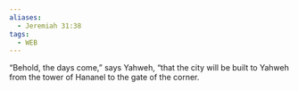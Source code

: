 ```yaml
---
aliases:
  - Jeremiah 31:38
tags:
  - WEB
---
```

“Behold, the days come,” says Yahweh, “that the city will be built to Yahweh from the tower of Hananel to the gate of the corner.